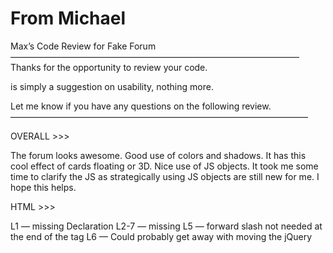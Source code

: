 From Michael 
============

Max’s Code Review for Fake Forum
—————————————————————————————————
Thanks for the opportunity to review your code. 

<idea> is simply a suggestion on usability, nothing more.

Let me know if you have any questions on the following review.
——————————————————————————————————

OVERALL >>> 


The forum looks awesome. Good use of colors and shadows. It has this cool effect of cards floating or 3D. Nice use of JS objects. It took me some time to clarify the JS as strategically using JS objects are still new for me. I hope this helps. 


HTML >>>

L1 — missing <!DOCTYPE html> Declaration
L2-7 — missing <title></title> 
L5 — forward slash not needed at the end of the <link> tag
L6 — Could probably get away with moving the jQuery <script> tag to the bottom above the custom JS script.
L10-11 — <idea> Possibly a comment in <main> tag describing that content is placed here by JavaScript to avoid thinking it is an empty element.
L15 — “for” is not an attribute for <input>; other options may be “value” or “name”. Misspelling of the “placeholder” attribute (once fixed the lighter text appears. Forward slash not needed at the end of the <input> tag
L17 — “for” is not an attribute for <textarea>; Misspelling of the “placeholder” attribute (once fixed the lighter text appears. <idea> “cols” may be required as well or using height and width in the CSS. It looks like it works fine though without it as an attribute.
L18 — Forward slash not needed at the end of the <input> tag



CSS >>>

<idea> It would be a Tiffany question but seems to be strategic to use em or % for horizontal (left-right; width; fonts too) styles and px or fixed for vertical (up-down; height) styling.

L48 — Could probably get away with ‘section’
L59 — Could probably get away with ‘form *’
L65 — Could get away with ‘label’
L67 — It looks like with the Google Font options and specifically Ubuntu in this case, a font-weight of 700 is not an option, just 400. 700 would need to be selected as an option (if it is an option) to use font-weights with Google Fonts.


JS >>>

L8 — <insightful> Interesting how ‘.noConflict()’ works
L62 — <insightful> Nice use of the jQuery multiple selector
L91 — error div message remains after it is triggered to include being followed by a successful post. Nice use of effects.
<idea> Success message

Max Response
============

All code can be seen in this diff:
https://github.com/PDXDevCampJuly/max-resnick/commit/f761b01660e6d84d4ba8f6bc9bc71d499d7b6255

HTML
----

* Implemented all

CSS
---

* RE: % vs em. I’ve been using em strictly where I think something should grow as the base font size grows, e.g. padding/margin around content stuff and using % when it’s more layouty things. Not sure how “right” that is though.
* L48, 59, 65 - all implemented.
* L67 - I didn’t specify any font weights in the font URL, but I’m def seeing the items “bold” see attached screenshots

JS
--

* L8 I’ve mostly been doing that because I don’t like `$` as variable name.
* L62  just a CSS selector :-_)
* L91 - added L75 to handle this.
* To add a success messaged I decided to refactor the then() of L79. I factored it out to a single forumPostSucess, which is called on success and error in this case because of the CORS issue.
* Success Message was added on L99


